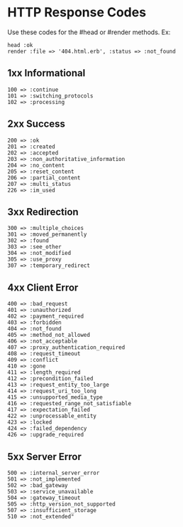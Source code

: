 # HTTP Response Codes

Use these codes for the #head or #render methods. Ex:

    head :ok
    render :file => '404.html.erb', :status => :not_found

## 1xx Informational

    100 => :continue
    101 => :switching_protocols
    102 => :processing

## 2xx Success

    200 => :ok
    201 => :created
    202 => :accepted
    203 => :non_authoritative_information
    204 => :no_content
    205 => :reset_content
    206 => :partial_content
    207 => :multi_status
    226 => :im_used

## 3xx Redirection

    300 => :multiple_choices
    301 => :moved_permanently
    302 => :found
    303 => :see_other
    304 => :not_modified
    305 => :use_proxy
    307 => :temporary_redirect

## 4xx Client Error

    400 => :bad_request
    401 => :unauthorized
    402 => :payment_required
    403 => :forbidden
    404 => :not_found
    405 => :method_not_allowed
    406 => :not_acceptable
    407 => :proxy_authentication_required
    408 => :request_timeout
    409 => :conflict
    410 => :gone
    411 => :length_required
    412 => :precondition_failed
    413 => :request_entity_too_large
    414 => :request_uri_too_long
    415 => :unsupported_media_type
    416 => :requested_range_not_satisfiable
    417 => :expectation_failed
    422 => :unprocessable_entity
    423 => :locked
    424 => :failed_dependency
    426 => :upgrade_required

## 5xx Server Error

    500 => :internal_server_error
    501 => :not_implemented
    502 => :bad_gateway
    503 => :service_unavailable
    504 => :gateway_timeout
    505 => :http_version_not_supported
    507 => :insufficient_storage
    510 => :not_extended"
